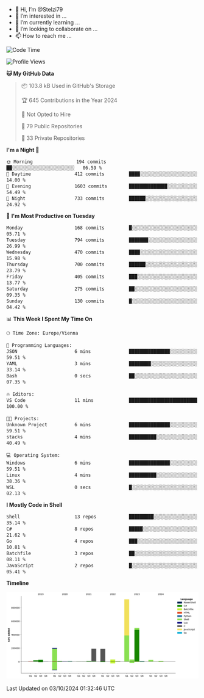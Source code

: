 - 👋 Hi, I’m @Stelzi79
- 👀 I’m interested in ...
- 🌱 I’m currently learning ...
- 💞️ I’m looking to collaborate on ...
- 📫 How to reach me ...

<!--START_SECTION:waka-->
![Code Time](http://img.shields.io/badge/Code%20Time-1%2C071%20hrs%2034%20mins-blue)

![Profile Views](http://img.shields.io/badge/Profile%20Views-0-blue)

**🐱 My GitHub Data** 

> 📦 103.8 kB Used in GitHub's Storage 
 > 
> 🏆 645 Contributions in the Year 2024
 > 
> 🚫 Not Opted to Hire
 > 
> 📜 79 Public Repositories 
 > 
> 🔑 33 Private Repositories 
 > 
**I'm a Night 🦉** 

```text
🌞 Morning                194 commits         ██░░░░░░░░░░░░░░░░░░░░░░░   06.59 % 
🌆 Daytime                412 commits         ████░░░░░░░░░░░░░░░░░░░░░   14.00 % 
🌃 Evening                1603 commits        ██████████████░░░░░░░░░░░   54.49 % 
🌙 Night                  733 commits         ██████░░░░░░░░░░░░░░░░░░░   24.92 % 
```
📅 **I'm Most Productive on Tuesday** 

```text
Monday                   168 commits         █░░░░░░░░░░░░░░░░░░░░░░░░   05.71 % 
Tuesday                  794 commits         ███████░░░░░░░░░░░░░░░░░░   26.99 % 
Wednesday                470 commits         ████░░░░░░░░░░░░░░░░░░░░░   15.98 % 
Thursday                 700 commits         ██████░░░░░░░░░░░░░░░░░░░   23.79 % 
Friday                   405 commits         ███░░░░░░░░░░░░░░░░░░░░░░   13.77 % 
Saturday                 275 commits         ██░░░░░░░░░░░░░░░░░░░░░░░   09.35 % 
Sunday                   130 commits         █░░░░░░░░░░░░░░░░░░░░░░░░   04.42 % 
```


📊 **This Week I Spent My Time On** 

```text
🕑︎ Time Zone: Europe/Vienna

💬 Programming Languages: 
JSON                     6 mins              ███████████████░░░░░░░░░░   59.51 % 
YAML                     3 mins              ████████░░░░░░░░░░░░░░░░░   33.14 % 
Bash                     0 secs              ██░░░░░░░░░░░░░░░░░░░░░░░   07.35 % 

🔥 Editors: 
VS Code                  11 mins             █████████████████████████   100.00 % 

🐱‍💻 Projects: 
Unknown Project          6 mins              ███████████████░░░░░░░░░░   59.51 % 
stacks                   4 mins              ██████████░░░░░░░░░░░░░░░   40.49 % 

💻 Operating System: 
Windows                  6 mins              ███████████████░░░░░░░░░░   59.51 % 
Linux                    4 mins              ██████████░░░░░░░░░░░░░░░   38.36 % 
WSL                      0 secs              █░░░░░░░░░░░░░░░░░░░░░░░░   02.13 % 
```

**I Mostly Code in Shell** 

```text
Shell                    13 repos            █████████░░░░░░░░░░░░░░░░   35.14 % 
C#                       8 repos             █████░░░░░░░░░░░░░░░░░░░░   21.62 % 
Go                       4 repos             ███░░░░░░░░░░░░░░░░░░░░░░   10.81 % 
Batchfile                3 repos             ██░░░░░░░░░░░░░░░░░░░░░░░   08.11 % 
JavaScript               2 repos             █░░░░░░░░░░░░░░░░░░░░░░░░   05.41 % 
```



**Timeline**

![Lines of Code chart](https://raw.githubusercontent.com/Stelzi79/Stelzi79/main/assets/bar_graph.png)


 Last Updated on 03/10/2024 01:32:46 UTC
<!--END_SECTION:waka-->

<!---
Stelzi79/Stelzi79 is a ✨ special ✨ repository because its `README.md` (this file) appears on your GitHub profile.
You can click the Preview link to take a look at your changes.
--->
